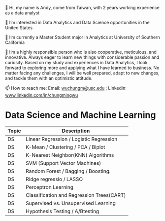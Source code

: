 👋 Hi, my name is Andy, come from Taiwan, with 2 years working experience as a data analyst

👀 I’m interested in Data Analytics and Data Science opportunities in the United States

🌱 I’m currently a Master Student major in Analytics at University of Southern California

💞️ I’m a highly responsible person who is also cooperative, meticulous, and innovative. Always eager to learn new things with considerable passion and curiosity. Based on my study and experiences in Data Analytics, I look forward to exploring more and applying what I have learned to business. No matter facing any challenges, I will be well prepared, adapt to new changes, and tackle them with an optimistic attitude.

📫 How to reach me: Email: wuchungm@usc.edu ; Linkedin: www.linkedin.com/in/chungmingwu




<!---
andywu96/andywu96 is a ✨ special ✨ repository because its `ABOUTME.md` (this file) appears on your GitHub profile.
You can click the Preview link to take a look at your changes.
--->


# Data Science and Machine Learning

| Topic          | Description                                                                       |
|----------------|-----------------------------------------------------------------------------------|
| DS             | Linear Regression / Logistic Regression                                           |
| DS             | K-Mean / Clustering / PCA / Biplot                                                |
| DS             | K-Nearest Neighbor(KNN) Algorithms                                                |
| DS             | SVM (Support Vector Machines)                                                     |
| DS             | Random Forest / Bagging / Boosting.                                               |
| DS             | Ridge regressio / LASSO                                                           |
| DS             | Perceptron Learning                                                               |
| DS             | Classification and Regression Trees(CART)                                         |
| DS             | Supervised vs. Unsupervised Learning                                              |
| DS             | Hypothesis Testing / A/Btesting                                                   |






